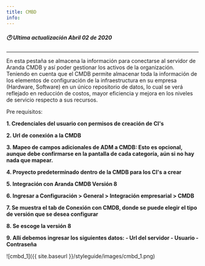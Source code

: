 ```yaml
---
title: CMBD
info:
---
```

##### 🕐 Ultima actualización Abril 02 de 2020
---


En esta pestaña se almacena la información para conectarse al servidor de Aranda CMDB y así poder gestionar los activos de la organización. Teniendo en cuenta que el CMDB permite almacenar toda la información de los elementos de configuración de la infraestructura en su empresa (Hardware, Software) en un único repositorio de datos, lo cual se verá reflejado en reducción de costos, mayor eficiencia y mejora en los niveles de servicio respecto a sus recursos.

Pre requisitos:

**1. Credenciales del usuario con permisos de creación de CI's**

**2. Url de conexión a la CMDB**

**3. Mapeo de campos adicionales de ADM a CMDB: Esto es opcional, aunque debe confirmarse en la pantalla de cada categoría, aún si no hay nada que mapear.**

**4. Proyecto predeterminado dentro de la CMDB para los CI's a crear**

**5. Integración con Aranda CMDB Versión 8**

**6. Ingresar a Configuración > General > Integración empresarial > CMDB**

**7. Se muestra el tab de Conexión con CMDB, donde se puede elegir el tipo de versión que se desea configurar**

**8. Se escoge la versión 8**

**9. Allí debemos ingresar los siguientes datos: - Url del servidor - Usuario - Contraseña**


![cmbd_1]({{ site.baseurl }}/styleguide/images/cmbd_1.png)
